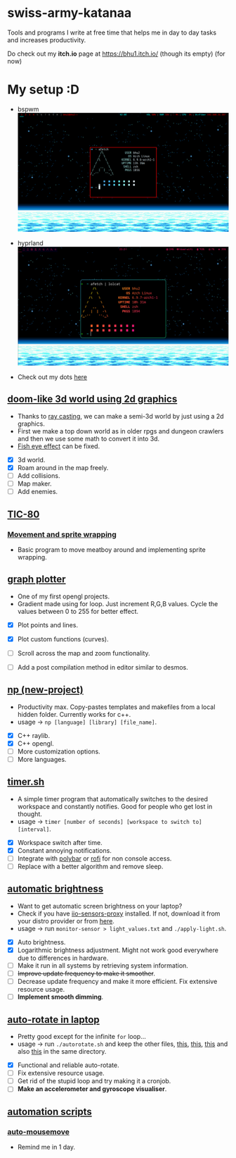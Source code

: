 # swiss-army-katanaa

Tools and programs I write at free time that helps me in day to day tasks and increases productivity.

Do check out my **itch.io** page at https://bhu1.itch.io/ (though its empty) (for now)

# My setup :D

- bspwm
![setup-bspwm.png](/assets/bspwm-rice.png)

- hyprland
![setup-hyprland.png](/assets/hyprland-rice.jpeg)
- Check out my dots [here](https://github.com/bhu1-103/swiss-army-katana/tree/main/dotfiles)


## [doom-like 3d world using 2d graphics](https://github.com/bhu1-103/swiss-army-katana/tree/main/opengl/doom-limited)
- Thanks to [ray casting](https://en.wikipedia.org/wiki/Ray_casting), we can make a semi-3d world by just using a 2d graphics.
- First we make a top down world as in older rpgs and dungeon crawlers and then we use some math to convert it into 3d.
- [Fish eye effect](https://en.wikipedia.org/wiki/Fisheye_lens) can be fixed.
- [x] 3d world.
- [x] Roam around in the map freely.
- [ ] Add collisions.
- [ ] Map maker.
- [ ] Add enemies.

## [TIC-80](https://github.com/bhu1-103/swiss-army-katana/tree/main/tic-80)
### [Movement and sprite wrapping](https://github.com/bhu1-103/swiss-army-katana/blob/main/tic-80/sprite-wrap.tic)
- Basic program to move meatboy around and implementing sprite wrapping.

## [graph plotter](https://github.com/bhu1-103/swiss-army-katana/blob/main/opengl/lattice-gradient/lattice_opengl.cpp)
- One of my first opengl projects.
- Gradient made using for loop. Just increment R,G,B values. Cycle the values between 0 to 255 for better effect.
- [x] Plot points and lines.
- [x] Plot custom functions (curves).
- [ ] Scroll across the map and zoom functionality.
- [ ] Add a post compilation method in editor similar to desmos.


## [np (new-project)](https://github.com/bhu1-103/swiss-army-katana/tree/main/tools/template-handler) 
- Productivity max. Copy-pastes templates and makefiles from a local hidden folder. Currently works for c++.
- usage -> ` np [language] [library] [file_name] `.
- [x] C++ raylib.
- [x] C++ opengl.
- [ ] More customization options.
- [ ] More languages.

## [timer.sh](https://github.com/bhu1-103/swiss-army-katana/tree/main/tools/timer.sh) 
- A simple timer program that automatically switches to the desired workspace and constantly notifies. Good for people who get lost in thought.
- usage -> ` timer [number of seconds] [workspace to switch to] [interval] `.
- [x] Workspace switch after time.
- [x] Constant annoying notifications.
- [ ] Integrate with [polybar](https://github.com/polybar/polybar) or [rofi](https://github.com/davatorium/rofi) for non console access.
- [ ] Replace with a better algorithm and remove sleep.

## [automatic brightness](https://github.com/bhu1-103/swiss-army-katana/tools/auto-brightness)
- Want to get automatic screen brightness on your laptop?
- Check if you have [iio-sensors-proxy](https://gitlab.freedesktop.org/hadess/iio-sensor-proxy/) installed. If not, download it from your distro provider or from [here](https://gitlab.freedesktop.org/hadess/iio-sensor-proxy/).
- usage -> run `monitor-sensor > light_values.txt` and `./apply-light.sh`.
- [x] Auto brightness.
- [x] Logarithmic brightness adjustment. Might not work good everywhere due to differences in hardware.
- [ ] Make it run in all systems by retrieving system information.
- [ ] ~~Improve update frequency to make it smoother~~.
- [ ] Decrease update frequency and make it more efficient. Fix extensive resource usage.
- [ ] **Implement smooth dimming**.

## [auto-rotate in laptop](https://github.com/bhu1-103/swiss-army-katana/tools/auto-rotate)
- Pretty good except for the infinite `for` loop...
- usage -> run `./autorotate.sh` and keep the other files, [this](https://github.com/bhu1-103/swiss-army-katana/blob/main/tools/auto-rotate/invert-screen.sh), [this](https://github.com/bhu1-103/swiss-army-katana/blob/main/tools/auto-rotate/normal-screen.sh), [this](https://github.com/bhu1-103/swiss-army-katana/blob/main/tools/auto-rotate/invert-screen-v.sh) and also [this](https://github.com/bhu1-103/swiss-army-katana/blob/main/tools/auto-rotate/normal-screen-v.sh) in the same directory.
- [x] Functional and reliable auto-rotate.
- [ ] Fix extensive resource usage.
- [ ] Get rid of the stupid loop and try making it a cronjob.
- [ ] **Make an accelerometer and gyroscope visualiser**.

## [automation scripts](https://github.com/bhu1-103/swiss-army-katana/tree/main/tools/automation)
### [auto-mousemove](https://github.com/bhu1-103/swiss-army-katana/tree/main/tools/automation)
- Remind me in 1 day.
